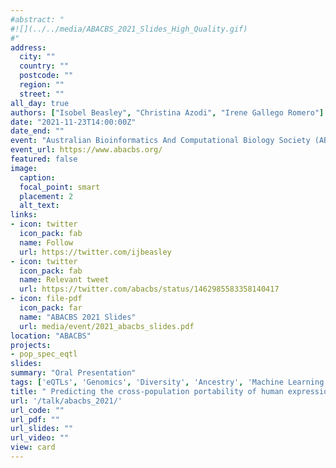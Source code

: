 ```yaml
---
#abstract: "
#![](../../media/ABACBS_2021_Slides_High_Quality.gif)
#"
address:
  city: ""
  country: ""
  postcode: ""
  region: ""
  street: ""
all_day: true
authors: ["Isobel Beasley", "Christina Azodi", "Irene Gallego Romero"]
date: "2021-11-23T14:00:00Z"
date_end: ""
event: "Australian Bioinformatics And Computational Biology Society (ABACBS) Conference"
event_url: https://www.abacbs.org/
featured: false
image: 
  caption: 
  focal_point: smart
  placement: 2
  alt_text: 
links:
- icon: twitter
  icon_pack: fab
  name: Follow
  url: https://twitter.com/ijbeasley
- icon: twitter
  icon_pack: fab
  name: Relevant tweet
  url: https://twitter.com/abacbs/status/1462985583358140417
- icon: file-pdf
  icon_pack: far
  name: "ABACBS 2021 Slides"
  url: media/event/2021_abacbs_slides.pdf
location: "ABACBS"
projects: 
- pop_spec_eqtl
slides: 
summary: "Oral Presentation"
tags: ['eQTLs', 'Genomics', 'Diversity', 'Ancestry', 'Machine Learning']
title: " Predicting the cross-population portability of human expression quantitative trait loci (eQTLs)"
url: '/talk/abacbs_2021/'
url_code: ""
url_pdf: ""
url_slides: ""
url_video: ""
view: card
---
```


